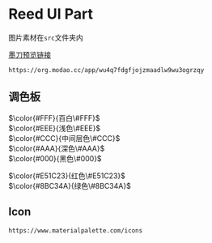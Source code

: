 # Reed UI Part

图片素材在`src`文件夹内  
  
[墨刀预览链接]("https://org.modao.cc/app/wu4q7fdgfjojzmaadlw9wu3ogrzqy")  

`https://org.modao.cc/app/wu4q7fdgfjojzmaadlw9wu3ogrzqy`  

## 调色板

$\color{#FFF}{百白\#FFF}$  
$\color{#EEE}{浅色\#EEE}$  
$\color{#CCC}{中间层色\#CCC}$  
$\color{#AAA}{深色\#AAA}$  
$\color{#000}{黑色\#000}$  

$\color{#E51C23}{红色\#E51C23}$  
$\color{#8BC34A}{绿色\#8BC34A}$  

## Icon  

`https://www.materialpalette.com/icons`  
